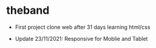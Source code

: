# theband
- First project clone web after 31 days learning html/css

- Update 23/11/2021: Responsive for Moblie and Tablet
